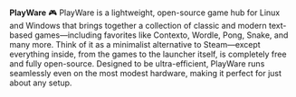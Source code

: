 **PlayWare**
🎮 PlayWare is a lightweight, open-source game hub for Linux and Windows that brings together a collection of classic and modern text-based games—including favorites like Contexto, Wordle, Pong, Snake, and many more. Think of it as a minimalist alternative to Steam—except everything inside, from the games to the launcher itself, is completely free and fully open-source. Designed to be ultra-efficient, PlayWare runs seamlessly even on the most modest hardware, making it perfect for just about any setup.
